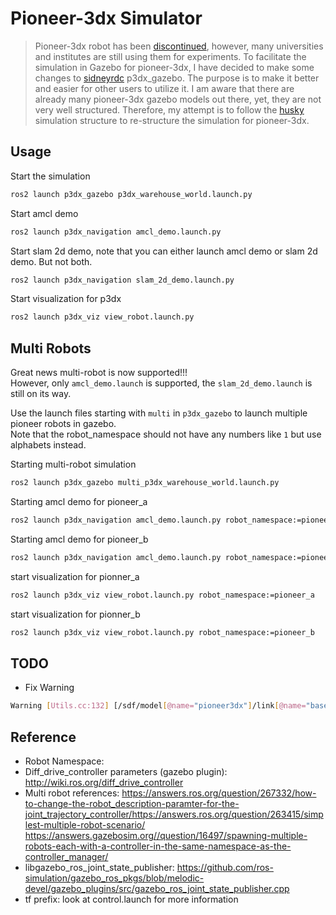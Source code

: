 # Pioneer-3dx Simulator

> Pioneer-3dx robot has been [discontinued](https://www.generationrobots.com/en/402395-robot-mobile-pioneer-3-dx.html),
> however, many universities and institutes are still using them for experiments.
> To facilitate the simulation in Gazebo for pioneer-3dx, I have decided to make some changes to
> [sidneyrdc](https://github.com/sidneyrdc/p3dx_gazebo) p3dx_gazebo.
> The purpose is to make it better and easier for other users to utilize it.
> I am aware that there are already many pioneer-3dx gazebo models out there, yet,
> they are not very well structured. Therefore, my attempt is to follow the [husky](https://github.com/husky)
> simulation structure to re-structure the simulation for pioneer-3dx.

## Usage

Start the simulation  
```bash
ros2 launch p3dx_gazebo p3dx_warehouse_world.launch.py
```

Start amcl demo  
``` bash
ros2 launch p3dx_navigation amcl_demo.launch.py
```

Start slam 2d demo, note that you can either launch amcl demo or slam 2d demo. But not both.  
``` bash
ros2 launch p3dx_navigation slam_2d_demo.launch.py
```

Start visualization for p3dx  
``` bash
ros2 launch p3dx_viz view_robot.launch.py
```

## Multi Robots

Great news multi-robot is now supported!!!  
However, only `amcl_demo.launch` is supported, the `slam_2d_demo.launch` is still on its way.  


Use the launch files starting with `multi` in `p3dx_gazebo` to launch multiple pioneer robots in gazebo.  
Note that the robot_namespace should not have any numbers like `1` but use alphabets instead.  

Starting multi-robot simulation  
```bash
ros2 launch p3dx_gazebo multi_p3dx_warehouse_world.launch.py
```

Starting amcl demo for pioneer_a  
``` bash
ros2 launch p3dx_navigation amcl_demo.launch.py robot_namespace:=pioneer_a
```

Starting amcl demo for pioneer_b  
``` bash
ros2 launch p3dx_navigation amcl_demo.launch.py robot_namespace:=pioneer_b
```

start visualization for pionner_a  
``` bash
ros2 launch p3dx_viz view_robot.launch.py robot_namespace:=pioneer_a
```

start visualization for pionner_b  
``` bash
ros2 launch p3dx_viz view_robot.launch.py robot_namespace:=pioneer_b
```

## TODO

- Fix Warning
```bash
Warning [Utils.cc:132] [/sdf/model[@name="pioneer3dx"]/link[@name="base_link"]/sensor[@name="front_camera"]/gz_frame_id:<urdf-string>:L0]: XML Element[gz_frame_id], child of element[sensor], not defined in SDF. Copying[gz_frame_id] as children of [sensor].
```

## Reference

- Robot Namespace:   
- Diff_drive_controller parameters (gazebo plugin): http://wiki.ros.org/diff_drive_controller  
- Multi robot references: https://answers.ros.org/question/267332/how-to-change-the-robot_description-paramter-for-the-joint_trajectory_controller/https://answers.ros.org/question/263415/simplest-multiple-robot-scenario/ https://answers.gazebosim.org//question/16497/spawning-multiple-robots-each-with-a-controller-in-the-same-namespace-as-the-controller_manager/  
- libgazebo_ros_joint_state_publisher: https://github.com/ros-simulation/gazebo_ros_pkgs/blob/melodic-devel/gazebo_plugins/src/gazebo_ros_joint_state_publisher.cpp  
- tf prefix: look at control.launch for more information
